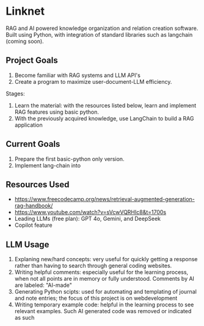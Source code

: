 # Linknet
RAG and AI powered knowledge organization and relation creation software. Built using Python, with integration of standard libraries such as langchain (coming soon).

## Project Goals
1. Become familiar with RAG systems and LLM API's
2. Create a program to maximize user-document-LLM efficiency.

Stages:
1. Learn the material: with the resources listed below, learn and implement RAG features using basic python.
2. With the previously acquired knowledge, use LangChain to build a RAG application

## Current Goals
1. Prepare the first basic-python only version.
2. Implement lang-chain into 

## Resources Used
- https://www.freecodecamp.org/news/retrieval-augmented-generation-rag-handbook/
- https://www.youtube.com/watch?v=sVcwVQRHIc8&t=1700s
- Leading LLMs (free plan): GPT 4o, Gemini, and DeepSeek
- Copilot feature

## LLM Usage
1. Explaning new/hard concepts: very useful for quickly getting a response rather than having to search through general coding websites.
2. Writing helpful comments: especially useful for the learning process, when not all points are in memory or fully understood. Comments by AI are labeled: "AI-made"
3. Generating Python scipts: used for automating and templating of journal and note entries; the focus of this project is on webdevelopment
4. Writing temporary example code: helpful in the learning process to see relevant examples. Such AI generated code was removed or indicated as such
